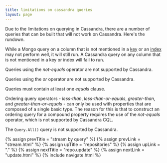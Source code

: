 ```yaml
---
title: limitations on cassandra queries
layout: page
---
```


Due to the limitations on querying in Cassandra, there are a number of
queries that can be built that will not work on Cassandra. Here's
the rundown.

While a Mongo query on a column that is not mentioned in a
[key](../ptype/keys.html) or an [index](../ptype/indexes.html)
may not perform well, it will still run. A Cassandra query on any
column that is not mentioned in a key or index will fail to run.

Queries using the _not-equals_ operator are not supported by Cassandra.

Queries using the _or_ operator are not supported by Cassandra.

Queries must contain at least one _equals_ clause.

Ordering query operators - _less-than_, _less-than-or-equals_,
_greater-than_, and _greater-than-or-equals_ - can only be used with
properties that are composed of a single basic type. The reason for
this is that to construct an ordering query for a compound property
requires the use of the _not-equals_ operator, which is not supported
by Cassandra CQL.

The `Query.All()` query is not supported by Cassandra.

{% assign prevTitle = "stream by query" %}
{% assign prevLink = "stream.html" %}
{% assign upTitle = "repositories" %}
{% assign upLink = "." %}
{% assign nextTitle = "repo.update" %}
{% assign nextLink = "update.html" %}
{% include navigate.html %}
